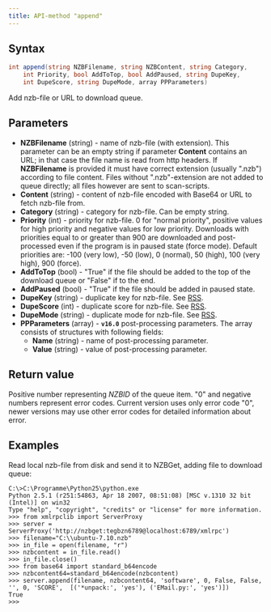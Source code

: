 ```yaml
---
title: API-method "append"
---
```

## Syntax
```C#
int append(string NZBFilename, string NZBContent, string Category,
    int Priority, bool AddToTop, bool AddPaused, string DupeKey,
    int DupeScore, string DupeMode, array PPParameters)
```

Add nzb-file or URL to download queue.

## Parameters
- **NZBFilename** (string) - name of nzb-file (with extension). This parameter can be an empty string if parameter **Content** contains an URL; in that case the file name is read from http headers. If **NZBFilename** is provided it must have correct extension (usually ".nzb") according to file content. Files without ".nzb"-extension are not added to queue directly; all files however are sent to scan-scripts.
- **Content** (string) - content of nzb-file encoded with Base64 or URL to fetch nzb-file from.
- **Category** (string) - category for nzb-file. Can be empty string. 
- **Priority** (int) - priority for nzb-file. 0 for "normal priority", positive values for high priority and negative values for low priority. Downloads with priorities equal to or greater than 900 are downloaded and post-processed even if the program is in paused state (force mode). Default priorities are: -100 (very low), -50 (low), 0 (normal), 50 (high), 100 (very high), 900 (force).
- **AddToTop** (bool) - "True" if the file should be added to the top of the download queue or "False" if to the end. 
- **AddPaused** (bool) - "True" if the file should be added in paused state.
- **DupeKey** (string) - duplicate key for nzb-file. See [RSS](/RSS).
- **DupeScore** (int) - duplicate score for nzb-file. See [RSS](/RSS).
- **DupeMode** (string) - duplicate mode for nzb-file. See [RSS](/RSS).
- **PPParameters** (array) - **`v16.0`** post-processing parameters. The array consists of structures with following fields:
  - **Name** (string) - name of post-processing parameter.
  - **Value** (string) - value of post-processing parameter.

## Return value
Positive number representing *NZBID* of the queue item. "0" and negative numbers represent error codes. Current version uses only error code "0", newer versions may use other error codes for detailed information about error.

## Examples
Read local nzb-file from disk and send it to NZBGet, adding file to download queue:
```shell
C:\>C:\Programme\Python25\python.exe
Python 2.5.1 (r251:54863, Apr 18 2007, 08:51:08) [MSC v.1310 32 bit (Intel)] on win32
Type "help", "copyright", "credits" or "license" for more information.
>>> from xmlrpclib import ServerProxy
>>> server = ServerProxy('http://nzbget:tegbzn6789@localhost:6789/xmlrpc')
>>> filename="C:\\ubuntu-7.10.nzb"
>>> in_file = open(filename, "r")
>>> nzbcontent = in_file.read()
>>> in_file.close()
>>> from base64 import standard_b64encode
>>> nzbcontent64=standard_b64encode(nzbcontent)
>>> server.append(filename, nzbcontent64, 'software', 0, False, False, '', 0, 'SCORE',  [('*unpack:', 'yes'), ('EMail.py:', 'yes')])
True
>>>
```